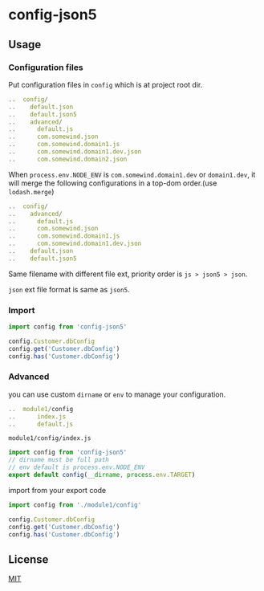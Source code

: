 # config-json5

## Usage

### Configuration files

Put configuration files in `config` which is at project root dir.

```js
..  config/
..    default.json
..    default.json5
..    advanced/
..      default.js
..      com.somewind.json
..      com.somewind.domain1.js
..      com.somewind.domain1.dev.json
..      com.somewind.domain2.json
```

When `process.env.NODE_ENV` is `com.somewind.domain1.dev` or `domain1.dev`, it will merge the following configurations in a top-dom order.(use `lodash.merge`)

```js
..  config/
..    advanced/
..      default.js
..      com.somewind.json
..      com.somewind.domain1.js
..      com.somewind.domain1.dev.json
..    default.json
..    default.json5
```

Same filename with different file ext, priority order is `js > json5 > json`.

`json` ext file format is same as `json5`.

### Import

```js
import config from 'config-json5'

config.Customer.dbConfig
config.get('Customer.dbConfig')
config.has('Customer.dbConfig')
```

### Advanced

you can use custom `dirname` or `env` to manage your configuration.

```js
..  module1/config
..      index.js
..      default.js
```

`module1/config/index.js`

```js
import config from 'config-json5'
// dirname must be full path
// env default is process.env.NODE_ENV
export default config(__dirname, process.env.TARGET)
```

import from your export code

```js
import config from './module1/config'

config.Customer.dbConfig
config.get('Customer.dbConfig')
config.has('Customer.dbConfig')
```

## License

[MIT](./LICENSE)
